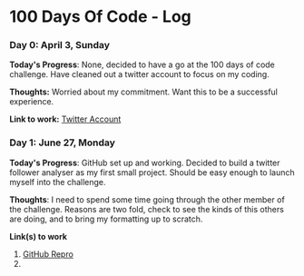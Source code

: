 # 100 Days Of Code - Log

### Day 0: April 3, Sunday


**Today's Progress**: None, decided to have a go at the 100 days of code challenge. Have cleaned out a twitter account to focus on my coding.

**Thoughts:**
Worried about my commitment. Want this to be a successful experience.

**Link to work:** 
[Twitter Account](https://twitter.com/mattbooker401)

### Day 1: June 27, Monday

**Today's Progress**: GitHub set up and working. Decided to build a twitter follower analyser as my first small project. Should be easy enough to launch myself into the challenge. 

**Thoughts**: I need to spend some time going through the other member of the challenge. Reasons are two fold, check to see the kinds of this others are doing, and to bring my formatting up to scratch. 

**Link(s) to work**
1. [GitHub Repro](https://github.com/mattb00ker/100-days-of-code)
2. 
